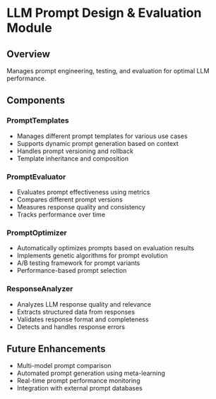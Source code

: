 # LLM Prompt Design & Evaluation Module

## Overview
Manages prompt engineering, testing, and evaluation for optimal LLM performance.

## Components

### PromptTemplates
- Manages different prompt templates for various use cases
- Supports dynamic prompt generation based on context
- Handles prompt versioning and rollback
- Template inheritance and composition

### PromptEvaluator
- Evaluates prompt effectiveness using metrics
- Compares different prompt versions
- Measures response quality and consistency
- Tracks performance over time

### PromptOptimizer
- Automatically optimizes prompts based on evaluation results
- Implements genetic algorithms for prompt evolution
- A/B testing framework for prompt variants
- Performance-based prompt selection

### ResponseAnalyzer
- Analyzes LLM response quality and relevance
- Extracts structured data from responses
- Validates response format and completeness
- Detects and handles response errors

## Future Enhancements
- Multi-model prompt comparison
- Automated prompt generation using meta-learning
- Real-time prompt performance monitoring
- Integration with external prompt databases
